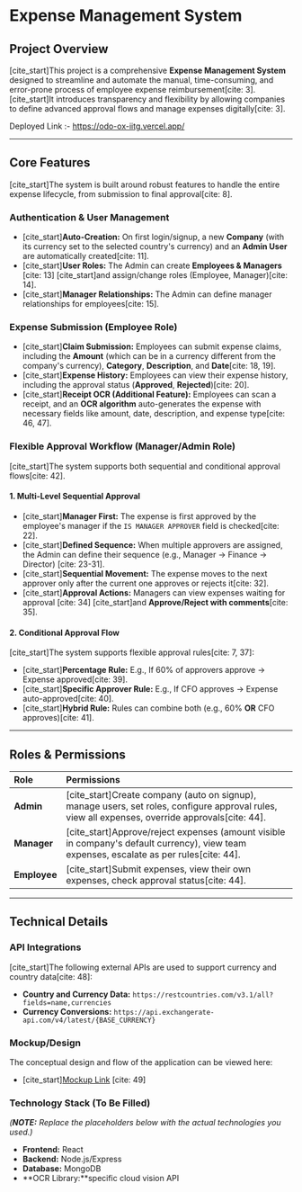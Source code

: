 # Expense Management System

## Project Overview

[cite_start]This project is a comprehensive **Expense Management System** designed to streamline and automate the manual, time-consuming, and error-prone process of employee expense reimbursement[cite: 3]. [cite_start]It introduces transparency and flexibility by allowing companies to define advanced approval flows and manage expenses digitally[cite: 3].

Deployed Link :- https://odo-ox-iitg.vercel.app/

---

## Core Features

[cite_start]The system is built around robust features to handle the entire expense lifecycle, from submission to final approval[cite: 8].

### Authentication & User Management
* [cite_start]**Auto-Creation:** On first login/signup, a new **Company** (with its currency set to the selected country's currency) and an **Admin User** are automatically created[cite: 11].
* [cite_start]**User Roles:** The Admin can create **Employees & Managers** [cite: 13] [cite_start]and assign/change roles (Employee, Manager)[cite: 14].
* [cite_start]**Manager Relationships:** The Admin can define manager relationships for employees[cite: 15].

### Expense Submission (Employee Role)
* [cite_start]**Claim Submission:** Employees can submit expense claims, including the **Amount** (which can be in a currency different from the company's currency), **Category**, **Description**, and **Date**[cite: 18, 19].
* [cite_start]**Expense History:** Employees can view their expense history, including the approval status (**Approved**, **Rejected**)[cite: 20].
* [cite_start]**Receipt OCR (Additional Feature):** Employees can scan a receipt, and an **OCR algorithm** auto-generates the expense with necessary fields like amount, date, description, and expense type[cite: 46, 47].

### Flexible Approval Workflow (Manager/Admin Role)

[cite_start]The system supports both sequential and conditional approval flows[cite: 42].

#### 1. Multi-Level Sequential Approval
* [cite_start]**Manager First:** The expense is first approved by the employee's manager if the `IS MANAGER APPROVER` field is checked[cite: 22].
* [cite_start]**Defined Sequence:** When multiple approvers are assigned, the Admin can define their sequence (e.g., Manager $\rightarrow$ Finance $\rightarrow$ Director) [cite: 23-31].
* [cite_start]**Sequential Movement:** The expense moves to the next approver only after the current one approves or rejects it[cite: 32].
* [cite_start]**Approval Actions:** Managers can view expenses waiting for approval [cite: 34] [cite_start]and **Approve/Reject with comments**[cite: 35].

#### 2. Conditional Approval Flow
[cite_start]The system supports flexible approval rules[cite: 7, 37]:
* [cite_start]**Percentage Rule:** E.g., If 60% of approvers approve $\rightarrow$ Expense approved[cite: 39].
* [cite_start]**Specific Approver Rule:** E.g., If CFO approves $\rightarrow$ Expense auto-approved[cite: 40].
* [cite_start]**Hybrid Rule:** Rules can combine both (e.g., 60% **OR** CFO approves)[cite: 41].

---

## Roles & Permissions

| Role | Permissions |
| :--- | :--- |
| **Admin** | [cite_start]Create company (auto on signup), manage users, set roles, configure approval rules, view all expenses, override approvals[cite: 44]. |
| **Manager** | [cite_start]Approve/reject expenses (amount visible in company's default currency), view team expenses, escalate as per rules[cite: 44]. |
| **Employee** | [cite_start]Submit expenses, view their own expenses, check approval status[cite: 44]. |

---

## Technical Details

### API Integrations
[cite_start]The following external APIs are used to support currency and country data[cite: 48]:

* **Country and Currency Data:** `https://restcountries.com/v3.1/all?fields=name,currencies`
* **Currency Conversions:** `https://api.exchangerate-api.com/v4/latest/{BASE_CURRENCY}`

### Mockup/Design
The conceptual design and flow of the application can be viewed here:
* [cite_start][Mockup Link](https://link.excalidraw.com/l/65VNwvy7c4X/4WSLZDTrhkA) [cite: 49]

### Technology Stack (To Be Filled)

*(**NOTE:** Replace the placeholders below with the actual technologies you used.)*

* **Frontend:** React
* **Backend:** Node.js/Express
* **Database:** MongoDB
* **OCR Library:**specific cloud vision API